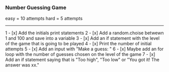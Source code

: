 ### Number Guessing Game

easy = 10 attempts
hard = 5 attempts

________________________________________________

1 - [x] Add the initials print statements
2 - [x] Add a random.choise betwewn 1 and 100 and save into a variable
3 - [x] Add an if statement with the level of the game that is going to be played
4 - [x] Print the number of initial attempts
5 - [x] Add an input with "Make a guess: "
6 - [x] Maybe add an for loop with the number of guesses chosen on the level of the game
7 - [x] Add an if statement saying that is "Too high", "Too low" or "You got it! The answer was xx." 